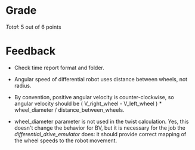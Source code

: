 Grade
=====

_Total:_ 5 out of 6 points

Feedback
========

-  Check time report format and folder.

- Angular speed of differential robot uses distance between wheels, not radius.

- By convention, positive angular velocity is counter-clockwise, so angular velocity should be ( V_right_wheel - V_left_wheel ) * wheel_diameter / distance_between_wheels.

- wheel_diameter parameter is not used in the twist calculation. Yes, this doesn't change the behavior for BV, but it is necessary for the job the *differential\_drive\_emulator* does: it should provide correct mapping of the wheel speeds to the robot movement.
